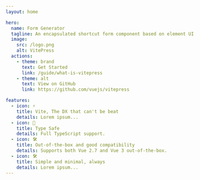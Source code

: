 ```yaml
---
layout: home

hero:
  name: Form Generator
  tagline: An encapsulated shortcut form component based on element UI. Support for generating forms via json
  image:
    src: /logo.png
    alt: VitePress
  actions:
    - theme: brand
      text: Get Started
      link: /guide/what-is-vitepress
    - theme: alt
      text: View on GitHub
      link: https://github.com/vuejs/vitepress

features:
  - icon: ⚡️
    title: Vite, The DX that can't be beat
    details: Lorem ipsum...
  - icon: 🖖
    title: Type Safe
    details: Full TypeScript support.
  - icon: 🛠️
    title: Out-of-the-box and good compatibility
    details: Supports both Vue 2.7 and Vue 3 out-of-the-box.
  - icon: 🛠️
    title: Simple and minimal, always
    details: Lorem ipsum...
---
```

